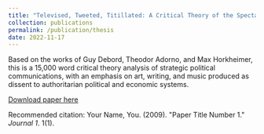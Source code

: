 ```yaml
---
title: "Televised, Tweeted, Titillated: A Critical Theory of the Spectacle of the Revolution"
collection: publications
permalink: /publication/thesis
date: 2022-11-17
---
```

Based on the works of Guy Debord, Theodor Adorno, and Max Horkheimer, this is a 15,000 word critical theory analysis of strategic political communications, with an emphasis on art, writing, and music produced as dissent to authoritarian political and economic systems. 

[Download paper here](http://academicpages.github.io/files/paper1.pdf)

Recommended citation: Your Name, You. (2009). "Paper Title Number 1." <i>Journal 1</i>. 1(1).
